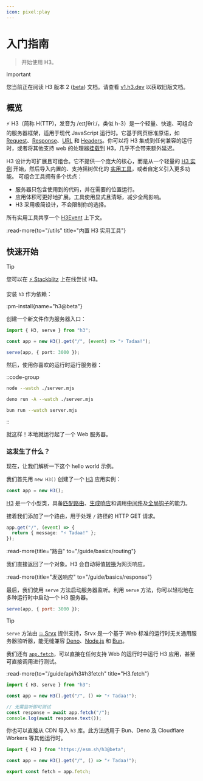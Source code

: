 ```yaml
---
icon: pixel:play
---
```


# 入门指南

> 开始使用 H3。

<!-- automd:file src="../.partials/beta.md" -->

> [!IMPORTANT]
> 您当前正在阅读 H3 版本 2 ([beta](/blog/v2-beta)) 文档。请查看 [v1.h3.dev](https://v1.h3.dev/) 以获取旧版文档。

<!-- /automd -->

## 概览

⚡ H3（简称 H(TTP)，发音为 /eɪtʃθriː/，类似 h-3）是一个轻量、快速、可组合的服务器框架，适用于现代 JavaScript 运行时。它基于网页标准原语，如 [Request](https://developer.mozilla.org/en-US/docs/Web/API/Request)、[Response](https://developer.mozilla.org/en-US/docs/Web/API/Response)、[URL](https://developer.mozilla.org/en-US/docs/Web/API/URL) 和 [Headers](https://developer.mozilla.org/en-US/docs/Web/API/Headers)。你可以将 H3 集成到任何兼容的运行时，或者将其他支持 web 的处理器[挂载](/guide/api/h3#h3mount)到 H3，几乎不会带来额外延迟。

H3 设计为可扩展且可组合。它不提供一个庞大的核心，而是从一个轻量的 [H3 实例](/guide/api/h3) 开始，然后导入内置的、支持摇树优化的 [实用工具](/utils)，或者自定义引入更多功能。
可组合工具拥有多个优点：

- 服务器只包含使用到的代码，并在需要的位置运行。
- 应用体积可更好地扩展。工具使用显式且清晰，减少全局影响。
- H3 采用极简设计，不会限制你的选择。

所有实用工具共享一个 [H3Event](/guide/api/h3event) 上下文。

:read-more{to="/utils" title="内置 H3 实用工具"}

## 快速开始

> [!TIP]
> 您可以在 [⚡️ Stackblitz](https://stackblitz.com/github/h3js/h3/tree/main/playground?file=server.mjs) 上在线尝试 H3。

安装 `h3` 作为依赖：

:pm-install{name="h3@beta"}

创建一个新文件作为服务器入口：

```ts [server.mjs]
import { H3, serve } from "h3";

const app = new H3().get("/", (event) => "⚡️ Tadaa!");

serve(app, { port: 3000 });
```

然后，使用你喜欢的运行时运行服务器：

::code-group

```bash [node]
node --watch ./server.mjs
```

```bash [deno]
deno run -A --watch ./server.mjs
```

```bash [bun]
bun run --watch server.mjs
```

::

就这样！本地就运行起了一个 Web 服务器。

### 这发生了什么？

现在，让我们解析一下这个 hello world 示例。

我们首先用 `new H3()` 创建了一个 [H3](/guide/api/h3) 应用实例：

```ts
const app = new H3();
```

[H3](/guide/api/h3) 是一个小型类，具备[匹配路由](/guide/basics/routing)、[生成响应](/guide/basics/response)和调用[中间件](/guide/basics/middleware)及[全局钩子](/guide/api/h3#global-hooks)的能力。

接着我们添加了一个路由，用于处理 `/` 路径的 HTTP GET 请求。

```ts
app.get("/", (event) => {
  return { message: "⚡️ Tadaa!" };
});
```

:read-more{title="路由" to="/guide/basics/routing"}

我们直接返回了一个对象。H3 会自动将值[转换](/guide/basics/response#response-types)为网页响应。

:read-more{title="发送响应" to="/guide/basics/response"}

最后，我们使用 `serve` 方法启动服务器监听。利用 `serve` 方法，你可以轻松地在多种运行时中启动一个 H3 服务器。

```js
serve(app, { port: 3000 });
```

> [!TIP]
> `serve` 方法由 [💥 Srvx](https://srvx.h3.dev/) 提供支持，Srvx 是一个基于 Web 标准的运行时无关通用服务器监听器，能无缝兼容 [Deno](https://deno.com/)、[Node.js](https://nodejs.org/) 和 [Bun](https://bun.sh/)。

我们还有 [`app.fetch`](/guide/api/h3#h3fetch)，可以直接在任何支持 Web 的运行时中运行 H3 应用，甚至可直接调用进行测试。

:read-more{to="/guide/api/h3#h3fetch" title="H3.fetch"}

```js
import { H3, serve } from "h3";

const app = new H3().get("/", () => "⚡️ Tadaa!");

// 无需监听即可测试
const response = await app.fetch("/");
console.log(await response.text());
```

你也可以直接从 CDN 导入 `h3` 库。此方法适用于 Bun、Deno 及 Cloudflare Workers 等其他运行时。

```js
import { H3 } from "https://esm.sh/h3@beta";

const app = new H3().get("/", () => "⚡️ Tadaa!");

export const fetch = app.fetch;
```

<!-- ::read-more{to="https://nitro.build"}
对于零配置部署到不同提供商，我们推荐使用 [Nitro](https://nitro.build)。
:: -->